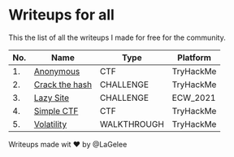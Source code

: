 # Writeups for all

This the list of all the writeups I made for free for the community.

|No.|Name|Type|Platform|
|---|----|----|--------|
|1.|[Anonymous](https://github.com/LaGelee/Writeups-for-all/blob/main/TryHackMe/THM_Anonymous_CTF_WRITEUP.md)|CTF|TryHackMe|
|2.|[Crack the hash](https://github.com/LaGelee/Writeups-for-all/blob/main/TryHackMe/THM_Crack_the_hash_CHALLENGE_WRITEUP.md)|CHALLENGE|TryHackMe|
|3.|[Lazy Site](https://github.com/LaGelee/Writeups-for-all/blob/main/ECW_2021/ECW_2021_Lazy_Site_CHALLENGE_WRITEUP.md)|CHALLENGE|ECW_2021|
|4.|[Simple CTF](https://github.com/LaGelee/Writeups-for-all/blob/main/TryHackMe/THM_Simple_CTF_CTF_WRITEUP.md)|CTF|TryHackMe|
|5.|[Volatility](https://github.com/LaGelee/Writeups-for-all/blob/main/TryHackMe/THM_Volatility_WALKTHROUGH_WRITEUP.md)|WALKTHROUGH|TryHackMe|

Writeups made wit :heart: by @LaGelee
